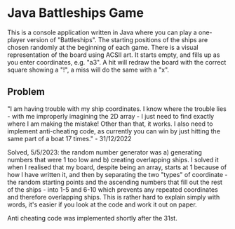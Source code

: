 # Java Battleships Game

This is a console application written in Java where you can play a one-player version of "Battleships".
The starting positions of the ships are chosen randomly at the beginning of each game.
There is a visual representation of the board using ACSII art. It starts empty, and fills up as you enter coordinates, e.g. "a3".
A hit will redraw the board with the correct square showing a "!", a miss will do the same with a "x". 

## Problem

"I am having trouble with my ship coordinates. I know where the trouble lies - with me improperly imagining the 2D array - I just need to find exactly where I am making
the mistake! Other than that, it works. I also need to implement anti-cheating code, as currently you can win by just hitting the same part of a boat 17 times." - 31/12/2022

Solved, 5/5/2023: the random number generator was a) generating numbers that were 1 too low and b) creating overlapping ships. I solved it when I realised that my board, despite being an array, starts at 1 because of how I have written it, and then by separating the two "types" of coordinate - the random starting points and the ascending numbers that fill out the rest of the ships - into 1-5 and 6-10 which prevents any repeated coordinates and therefore overlapping ships. This is rather hard to explain simply with words, it's easier if you look at the code and work it out on paper.

Anti cheating code was implemented shortly after the 31st.